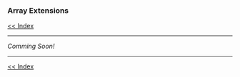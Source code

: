 ### Array Extensions

[<< Index](/wiki/index.md)

---

*Comming Soon!*

---

[<< Index](/wiki/index.md)
